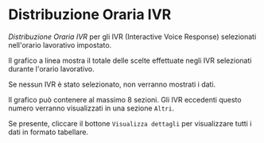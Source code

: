 # Distribuzione Oraria IVR

*Distribuzione Oraria IVR* per gli IVR (Interactive Voice Response)
selezionati nell'orario lavorativo impostato.

Il grafico a linea mostra il totale delle scelte effettuate negli IVR
selezionati durante l'orario lavorativo.

Se nessun IVR è stato selezionato, non verranno mostrati i dati.

Il grafico può contenere al massimo 8 sezioni. Gli IVR eccedenti questo
numero verranno visualizzati in una sezione `Altri`.

Se presente, cliccare il bottone `Visualizza dettagli` per visualizzare
tutti i dati in formato tabellare.
